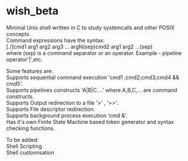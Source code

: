 # wish_beta

Minimal Unix shell written in C to study systemcalls and other POSIX concepts.\
Command expressions have the syntax: \
[./]cmd1 arg1 arg2 arg3 ... argN(sep)cmd2 arg1 arg2 ...(sep)\
where (sep) is a command separator or an operator. Example - pipeline operator'|',etc.            

Some features are:\
  Supports sequential command execution 'cmd1 ;cmd2;cmd3;cmd4 && cmd5'.\
  Supports pipelines constructs 'A|B|C....' where A,B,C,... are command constructs.\
  Supports Output redirection to a file '>' , '>>'.\
  Supports File descriptor redirection.\
  Supports background process execution 'cmd &'.\
  Has it's own Finite State Machine based token generator and syntax checking functions. 


To be added: \
  Shell Scripting \
  Shell customisation 
  

